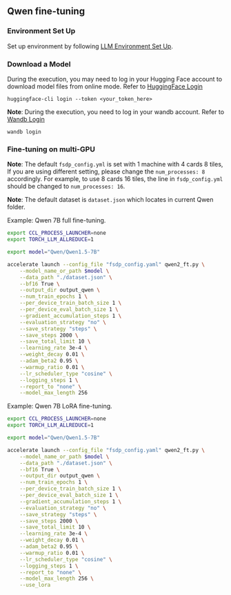 ## Qwen fine-tuning

### Environment Set Up
Set up environment by following [LLM Environment Set Up](../../README.md).

### Download a Model
During the execution, you may need to log in your Hugging Face account to download model files from online mode. Refer to [HuggingFace Login](https://huggingface.co/docs/huggingface_hub/quick-start#login)

```
huggingface-cli login --token <your_token_here>
```

**Note**: During the execution, you need to log in your wandb account. Refer to [Wandb Login](https://docs.wandb.ai/ref/cli/wandb-login)
```
wandb login
```


### Fine-tuning on multi-GPU

**Note**:
The default `fsdp_config.yml` is set with 1 machine with 4 cards 8 tiles, If you are using different setting, please change the `num_processes: 8` accordingly. For example, to use 8 cards 16 tiles, the line in `fsdp_config.yml` should be changed to `num_processes: 16`.

**Note**: The default dataset is `dataset.json` which locates in current Qwen folder. 



Example: Qwen 7B full fine-tuning.


```bash
export CCL_PROCESS_LAUNCHER=none
export TORCH_LLM_ALLREDUCE=1

export model="Qwen/Qwen1.5-7B"

accelerate launch --config_file "fsdp_config.yaml" qwen2_ft.py \
    --model_name_or_path $model \
    --data_path "./dataset.json" \
    --bf16 True \
    --output_dir output_qwen \
    --num_train_epochs 1 \
    --per_device_train_batch_size 1 \
    --per_device_eval_batch_size 1 \
    --gradient_accumulation_steps 1 \
    --evaluation_strategy "no" \
    --save_strategy "steps" \
    --save_steps 2000 \
    --save_total_limit 10 \
    --learning_rate 3e-4 \
    --weight_decay 0.01 \
    --adam_beta2 0.95 \
    --warmup_ratio 0.01 \
    --lr_scheduler_type "cosine" \
    --logging_steps 1 \
    --report_to "none" \
    --model_max_length 256
```

Example: Qwen 7B LoRA fine-tuning.

```bash
export CCL_PROCESS_LAUNCHER=none
export TORCH_LLM_ALLREDUCE=1

export model="Qwen/Qwen1.5-7B"

accelerate launch --config_file "fsdp_config.yaml" qwen2_ft.py \
    --model_name_or_path $model \
    --data_path "./dataset.json" \
    --bf16 True \
    --output_dir output_qwen \
    --num_train_epochs 1 \
    --per_device_train_batch_size 1 \
    --per_device_eval_batch_size 1 \
    --gradient_accumulation_steps 1 \
    --evaluation_strategy "no" \
    --save_strategy "steps" \
    --save_steps 2000 \
    --save_total_limit 10 \
    --learning_rate 3e-4 \
    --weight_decay 0.01 \
    --adam_beta2 0.95 \
    --warmup_ratio 0.01 \
    --lr_scheduler_type "cosine" \
    --logging_steps 1 \
    --report_to "none" \
    --model_max_length 256 \
    --use_lora
```
